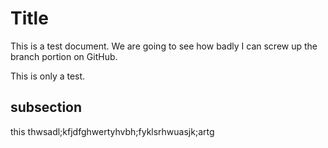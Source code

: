 # Title #
This is a test document.  We are going to see how badly I can screw up the branch portion on GitHub. 

This is only a test.  
## subsection ##
this thwsadl;kfjdfghwertyhvbh;fyklsrhwuasjk;artg
